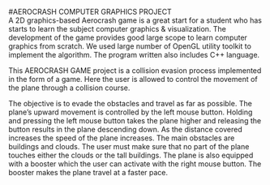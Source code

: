 #AEROCRASH COMPUTER GRAPHICS PROJECT</br>
A 2D graphics-based Aerocrash game  is a great start for a student who has starts to learn the subject computer graphics & visualization. The development of the game provides good large scope to learn computer graphics from scratch. We used large number of OpenGL utility toolkit to implement the algorithm. The program written also includes C++ language.
</br>

This AEROCRASH GAME project is a collision evasion process implemented in the form of a game. Here the user is allowed to control the movement of the plane through a collision course. 

The objective is to evade the obstacles and travel as far as possible. The plane’s upward movement is controlled by the left mouse button. Holding and pressing the left mouse button takes the plane higher and releasing the button results in the plane descending down. As the distance covered increases the speed of the plane increases. The main obstacles are buildings and clouds. The user must make sure that no part of the plane touches either the clouds or the tall buildings. The plane is also equipped with a booster which the user can activate with the right mouse button. The booster makes the plane travel at a faster pace.  
 
                                                       


